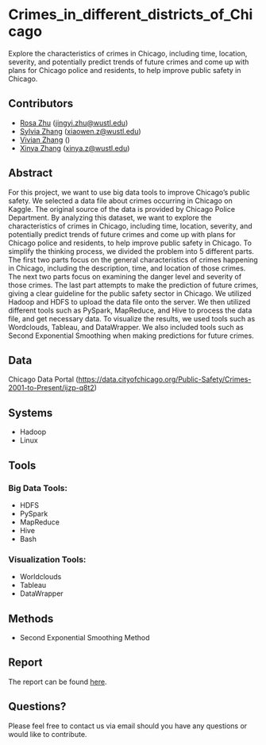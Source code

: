 # Crimes_in_different_districts_of_Chicago
Explore the characteristics of crimes in Chicago, including time, location, severity, and potentially predict trends of future crimes and come up with plans for Chicago police and residents, to help improve public safety in Chicago.

## Contributors
* [Rosa Zhu](https://github.com/rooosaJUJU) (jingyi.zhu@wustl.edu)
* [Sylvia Zhang](https://github.com/Sylviaaa77) (xiaowen.z@wustl.edu)
* [Vivian Zhang]() ()
* [Xinya Zhang]() (xinya.z@wustl.edu)

## Abstract
For this project, we want to use big data tools to improve Chicago’s public safety. We selected a data file about crimes occurring in Chicago on Kaggle. The original source of the data is provided by Chicago Police Department. By analyzing this dataset, we want to explore the characteristics of crimes in Chicago, including time, location, severity, and potentially predict trends of future crimes and come up with plans for Chicago police and residents, to help improve public safety in Chicago. To simplify the thinking process, we divided the problem into 5 different parts. The first two parts focus on the general characteristics of crimes happening in Chicago, including the description, time, and location of those crimes. The next two parts focus on examining the danger level and severity of those crimes. The last part attempts to make the prediction of future crimes, giving a clear guideline for the public safety sector in Chicago. We utilized Hadoop and HDFS to upload the data file onto the server. We then utilized different tools such as PySpark, MapReduce, and Hive to process the data file, and get necessary data. To visualize the results, we used tools such as Wordclouds, Tableau, and DataWrapper. We also included tools such as Second Exponential Smoothing when making predictions for future crimes.

## Data
Chicago Data Portal (https://data.cityofchicago.org/Public-Safety/Crimes-2001-to-Present/ijzp-q8t2)

## Systems
* Hadoop
* Linux

## Tools
### Big Data Tools:
* HDFS
* PySpark
* MapReduce
* Hive
* Bash
### Visualization Tools:
* Worldclouds
* Tableau
* DataWrapper

## Methods
* Second Exponential Smoothing Method

## Report
The report can be found [here](https://github.com/rooosaJUJU/Crimes_in_different_districts_of_Chicago/blob/main/Crimes_in_different_districts_of_Chicago_Report.pdf).

## Questions?
Please feel free to contact us via email should you have any questions or would like to contribute.

